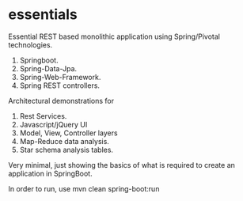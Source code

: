 # essentials
Essential REST based monolithic application using Spring/Pivotal technologies.
  1. Springboot.
  2. Spring-Data-Jpa.
  3. Spring-Web-Framework.
  4. Spring REST controllers.
 
Architectural demonstrations for
  1. Rest Services.
  2. Javascript/jQuery UI
  3. Model, View, Controller layers
  4. Map-Reduce data analysis.
  5. Star schema analysis tables.
  
  
Very minimal, just showing the basics of what is required to create an application in SpringBoot. 

In order to run, use mvn clean spring-boot:run
